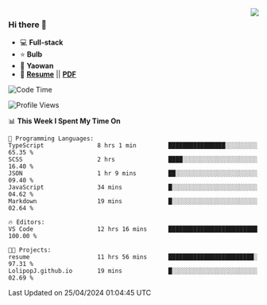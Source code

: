 <img align="right" src="https://github-readme-stats.vercel.app/api?username=LolipopJ&show_icons=true&count_private=true&hide_title=true&include_all_commits=true&theme=vue">

### Hi there 👋

- :computer: **Full-stack**
- :star: **Bulb**
- :pill: **Yaowan**
- :milky_way: [**Resume**](https://lolipopj.github.io/resume/) || [**PDF**](https://cdn.jsdelivr.net/gh/lolipopj/resume/export/resume-en.pdf)

<!--START_SECTION:waka-->
![Code Time](http://img.shields.io/badge/Code%20Time-1%2C890%20hrs%2015%20mins-blue)

![Profile Views](http://img.shields.io/badge/Profile%20Views-6-blue)

📊 **This Week I Spent My Time On** 

```text
💬 Programming Languages: 
TypeScript               8 hrs 1 min         ████████████████░░░░░░░░░   65.35 % 
SCSS                     2 hrs               ████░░░░░░░░░░░░░░░░░░░░░   16.40 % 
JSON                     1 hr 9 mins         ██░░░░░░░░░░░░░░░░░░░░░░░   09.40 % 
JavaScript               34 mins             █░░░░░░░░░░░░░░░░░░░░░░░░   04.62 % 
Markdown                 19 mins             █░░░░░░░░░░░░░░░░░░░░░░░░   02.64 % 

🔥 Editors: 
VS Code                  12 hrs 16 mins      █████████████████████████   100.00 % 

🐱‍💻 Projects: 
resume                   11 hrs 56 mins      ████████████████████████░   97.31 % 
LolipopJ.github.io       19 mins             █░░░░░░░░░░░░░░░░░░░░░░░░   02.69 % 
```


 Last Updated on 25/04/2024 01:04:45 UTC
<!--END_SECTION:waka-->
